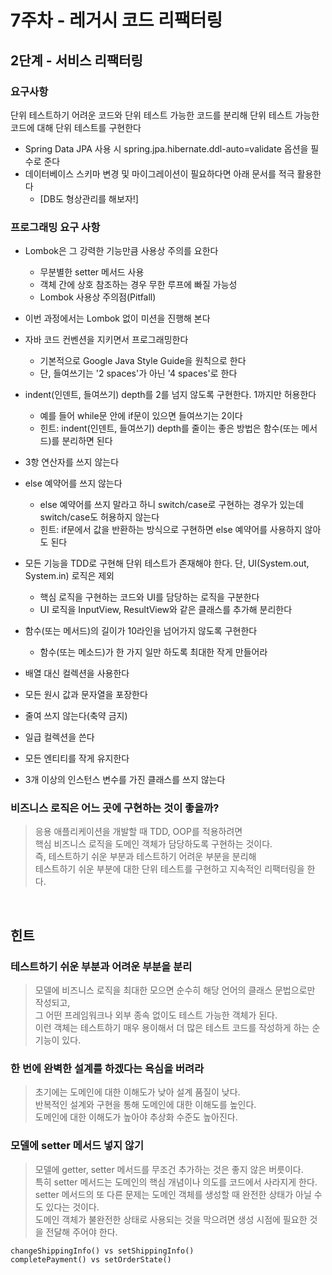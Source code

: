 # 7주차 - 레거시 코드 리팩터링
## 2단계 - 서비스 리팩터링

### 요구사항

단위 테스트하기 어려운 코드와 단위 테스트 가능한 코드를 분리해 단위 테스트 가능한 코드에 대해 단위 테스트를 구현한다

- Spring Data JPA 사용 시 spring.jpa.hibernate.ddl-auto=validate 옵션을 필수로 준다
- 데이터베이스 스키마 변경 및 마이그레이션이 필요하다면 아래 문서를 적극 활용한다
  - [DB도 형상관리를 해보자!]


### 프로그래밍 요구 사항

- Lombok은 그 강력한 기능만큼 사용상 주의를 요한다
  - 무분별한 setter 메서드 사용
  - 객체 간에 상호 참조하는 경우 무한 루프에 빠질 가능성
  - Lombok 사용상 주의점(Pitfall)

- 이번 과정에서는 Lombok 없이 미션을 진행해 본다

- 자바 코드 컨벤션을 지키면서 프로그래밍한다
  - 기본적으로 Google Java Style Guide을 원칙으로 한다
  - 단, 들여쓰기는 '2 spaces'가 아닌 '4 spaces'로 한다

- indent(인덴트, 들여쓰기) depth를 2를 넘지 않도록 구현한다. 1까지만 허용한다
  - 예를 들어 while문 안에 if문이 있으면 들여쓰기는 2이다
  - 힌트: indent(인덴트, 들여쓰기) depth를 줄이는 좋은 방법은 함수(또는 메서드)를 분리하면 된다

- 3항 연산자를 쓰지 않는다

- else 예약어를 쓰지 않는다
  - else 예약어를 쓰지 말라고 하니 switch/case로 구현하는 경우가 있는데 switch/case도 허용하지 않는다
  - 힌트: if문에서 값을 반환하는 방식으로 구현하면 else 예약어를 사용하지 않아도 된다

- 모든 기능을 TDD로 구현해 단위 테스트가 존재해야 한다. 단, UI(System.out, System.in) 로직은 제외
  - 핵심 로직을 구현하는 코드와 UI를 담당하는 로직을 구분한다
  - UI 로직을 InputView, ResultView와 같은 클래스를 추가해 분리한다

- 함수(또는 메서드)의 길이가 10라인을 넘어가지 않도록 구현한다
  - 함수(또는 메소드)가 한 가지 일만 하도록 최대한 작게 만들어라
- 배열 대신 컬렉션을 사용한다
- 모든 원시 값과 문자열을 포장한다
- 줄여 쓰지 않는다(축약 금지)
- 일급 컬렉션을 쓴다
- 모든 엔티티를 작게 유지한다
- 3개 이상의 인스턴스 변수를 가진 클래스를 쓰지 않는다


### 비즈니스 로직은 어느 곳에 구현하는 것이 좋을까?

> 응용 애플리케이션을 개발할 때 TDD, OOP를 적용하려면
> <br>핵심 비즈니스 로직을 도메인 객체가 담당하도록 구현하는 것이다.
> <br>즉, 테스트하기 쉬운 부분과 테스트하기 어려운 부분을 분리해
> <br>테스트하기 쉬운 부분에 대한 단위 테스트를 구현하고 지속적인 리팩터링을 한다.

<br>

## 힌트

### 테스트하기 쉬운 부분과 어려운 부분을 분리
>모델에 비즈니스 로직을 최대한 모으면 순수히 해당 언어의 클래스 문법으로만 작성되고,
><br>그 어떤 프레임워크나 외부 종속 없이도 테스트 가능한 객체가 된다.
><br>이런 객체는 테스트하기 매우 용이해서 더 많은 테스트 코드를 작성하게 하는 순기능이 있다.


### 한 번에 완벽한 설계를 하겠다는 욕심을 버려라
>초기에는 도메인에 대한 이해도가 낮아 설계 품질이 낮다.
><br>반복적인 설계와 구현을 통해 도메인에 대한 이해도를 높인다.
><br>도메인에 대한 이해도가 높아야 추상화 수준도 높아진다.


### 모델에 setter 메서드 넣지 않기
>모델에 getter, setter 메서드를 무조건 추가하는 것은 좋지 않은 버릇이다.
><br>특히 setter 메서드는 도메인의 핵심 개념이나 의도를 코드에서 사라지게 한다.
><br>setter 메서드의 또 다른 문제는 도메인 객체를 생성할 때 완전한 상태가 아닐 수도 있다는 것이다.
><br>도메인 객체가 불완전한 상태로 사용되는 것을 막으려면 생성 시점에 필요한 것을 전달해 주어야 한다.
```
changeShippingInfo() vs setShippingInfo()
completePayment() vs setOrderState()
```
